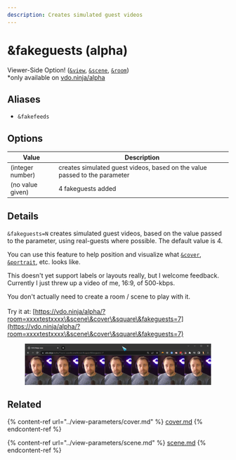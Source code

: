 ```yaml
---
description: Creates simulated guest videos
---
```


# \&fakeguests (alpha)

Viewer-Side Option! ([`&view`](../view-parameters/view.md), [`&scene`](../view-parameters/scene.md), [`&room`](../../general-settings/room.md))\
\*only available on [vdo.ninja/alpha](https://vdo.ninja/alpha/)

## Aliases

* `&fakefeeds`

## Options

| Value            | Description                                                                |
| ---------------- | -------------------------------------------------------------------------- |
| (integer number) | creates simulated guest videos, based on the value passed to the parameter |
| (no value given) | 4 fakeguests added                                                         |

## Details

`&fakeguests=N` creates simulated guest videos, based on the value passed to the parameter, using real-guests where possible. The default value is 4.&#x20;

You can use this feature to help position and visualize what [`&cover`](../view-parameters/cover.md), [`&portrait`](../view-parameters/and-portrait.md), etc. looks like.

This doesn't yet support labels or layouts really, but I welcome feedback. Currently I just threw up a video of me, 16:9, of 500-kbps.

You don't actually need to create a room / scene to play with it.\
\
Try it at: [https://vdo.ninja/alpha/?room=xxxxtestxxxx\&scene\&cover\&square\&fakeguests=7](https://vdo.ninja/alpha/?room=xxxxtestxxxx\&scene\&cover\&square\&fakeguests=7)

<figure><img src="../../.gitbook/assets/image (16).png" alt=""><figcaption></figcaption></figure>

## Related

{% content-ref url="../view-parameters/cover.md" %}
[cover.md](../view-parameters/cover.md)
{% endcontent-ref %}

{% content-ref url="../view-parameters/scene.md" %}
[scene.md](../view-parameters/scene.md)
{% endcontent-ref %}
